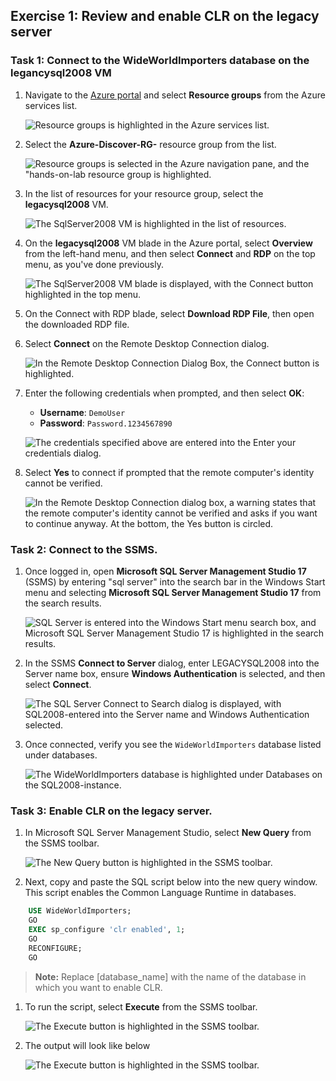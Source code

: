## Exercise 1: Review and enable CLR on the legacy server

### Task 1: Connect to the WideWorldImporters database on the legancysql2008 VM

1. Navigate to the [Azure portal](https://portal.azure.com) and select **Resource groups** from the Azure services list.

   ![Resource groups is highlighted in the Azure services list.](media/1.1.png "Azure services")

1. Select the **Azure-Discover-RG-<inject key="SUFFIX" enableCopy="false" />** resource group from the list.

   ![Resource groups is selected in the Azure navigation pane, and the "hands-on-lab resource group is highlighted.](./media/sad1.jpg "Resource groups list")

1. In the list of resources for your resource group, select the **legacysql2008** VM.

   ![The SqlServer2008 VM is highlighted in the list of resources.](media/1.3.png "Resource list")

1. On the **legacysql2008** VM blade in the Azure portal, select **Overview** from the left-hand menu, and then select **Connect** and **RDP** on the top menu, as you've done previously.

   ![The SqlServer2008 VM blade is displayed, with the Connect button highlighted in the top menu.](./media/1.4.png "Connect to SqlServer2008 VM")

1. On the Connect with RDP blade, select **Download RDP File**, then open the downloaded RDP file.
 
1. Select **Connect** on the Remote Desktop Connection dialog.

   ![In the Remote Desktop Connection Dialog Box, the Connect button is highlighted.](./media/1.5.png "Remote Desktop Connection dialog")

1. Enter the following credentials when prompted, and then select **OK**:

   - **Username**: `DemoUser`
   - **Password**: `Password.1234567890`

   ![The credentials specified above are entered into the Enter your credentials dialog.](media/1.6.png "Enter your credentials")

1. Select **Yes** to connect if prompted that the remote computer's identity cannot be verified.

   ![In the Remote Desktop Connection dialog box, a warning states that the remote computer's identity cannot be verified and asks if you want to continue anyway. At the bottom, the Yes button is circled.](./media/1.7.png "Remote Desktop Connection dialog")

### Task 2: Connect to the SSMS.

1. Once logged in, open **Microsoft SQL Server Management Studio 17** (SSMS) by entering "sql server" into the search bar in the Windows Start menu and selecting **Microsoft SQL Server Management Studio 17** from the search results.

   ![SQL Server is entered into the Windows Start menu search box, and Microsoft SQL Server Management Studio 17 is highlighted in the search results.](media/1.8.png "Windows start menu search")

1. In the SSMS **Connect to Server** dialog, enter LEGACYSQL2008 into the Server name box, ensure **Windows Authentication** is selected, and then select **Connect**.

   ![The SQL Server Connect to Search dialog is displayed, with SQL2008-entered into the Server name and Windows Authentication selected.](media/1.9.png "Connect to Server")

1. Once connected, verify you see the `WideWorldImporters` database listed under databases.

    ![The WideWorldImporters database is highlighted under Databases on the SQL2008-instance.](media/1.10.png "WideWorldImporters database")

### Task 3: Enable CLR on the legacy server.

1. In Microsoft SQL Server Management Studio, select **New Query** from the SSMS toolbar.

   ![The New Query button is highlighted in the SSMS toolbar.](media/1.11.png "SSMS Toolbar")
   
1. Next, copy and paste the SQL script below into the new query window. This script enables the Common Language Runtime in databases.

```sql
    USE WideWorldImporters;
    GO
    EXEC sp_configure 'clr enabled', 1;
    GO
    RECONFIGURE;
    GO
```

   >**Note:** Replace [database_name] with the name of the database in which you want to enable CLR.

1. To run the script, select **Execute** from the SSMS toolbar.

   ![The Execute button is highlighted in the SSMS toolbar.](media/1.12.png "SSMS Toolbar")

1. The output will look like below

   ![The Execute button is highlighted in the SSMS toolbar.](media/1.175.png "SSMS Toolbar")
